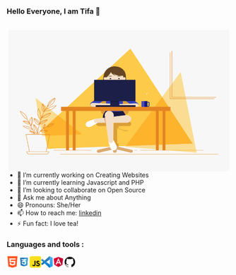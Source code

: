 ### Hello Everyone, I am Tifa 👋
<br>

<img align="right" alt="GIF" src="https://github.com/Tifa369/Tifa369/blob/main/me.gif?raw=true" width="500" height="320" />


- 🔭 I’m currently working on Creating Websites
- 🌱 I’m currently learning Javascript and PHP
- 👯 I’m looking to collaborate on Open Source
- 💬 Ask me about Anything
- 😄 Pronouns: She/Her
- 📫 How to reach me: [linkedin](https://www.linkedin.com/in/latifa-el-bargui-720073151/)
- ⚡ Fun fact: I love tea! 

### Languages and tools :

<img align="left" alt="HTML" width="26px" src="https://github.com/Tifa369/Tifa369/blob/main/Icon/html.png"/>
<img align="left" alt="CSS" width="26px" src="https://github.com/Tifa369/Tifa369/blob/main/Icon/css.png"/>
<img align="left" alt="Javascript" width="26px" src="https://github.com/Tifa369/Tifa369/blob/main/Icon/js.png"/>
<img align="left" alt="Visual Studio Code" width="26px" src="https://github.com/Tifa369/Tifa369/blob/main/Icon/visual%20studio.png"/>
<img align="left" alt="Angular" width="26px" src="https://github.com/Tifa369/Tifa369/blob/main/Icon/angular.png"/>
<img align="left" alt="Github" width="26px" src="https://github.com/Tifa369/Tifa369/blob/main/Icon/github.png"/>
